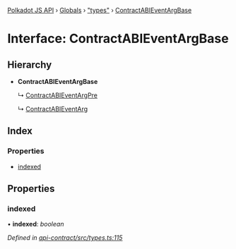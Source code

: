 [Polkadot JS API](../README.md) › [Globals](../globals.md) › ["types"](../modules/_types_.md) › [ContractABIEventArgBase](_types_.contractabieventargbase.md)

# Interface: ContractABIEventArgBase

## Hierarchy

* **ContractABIEventArgBase**

  ↳ [ContractABIEventArgPre](_types_.contractabieventargpre.md)

  ↳ [ContractABIEventArg](_types_.contractabieventarg.md)

## Index

### Properties

* [indexed](_types_.contractabieventargbase.md#indexed)

## Properties

###  indexed

• **indexed**: *boolean*

*Defined in [api-contract/src/types.ts:115](https://github.com/polkadot-js/api/blob/774f41e6db/packages/api-contract/src/types.ts#L115)*
